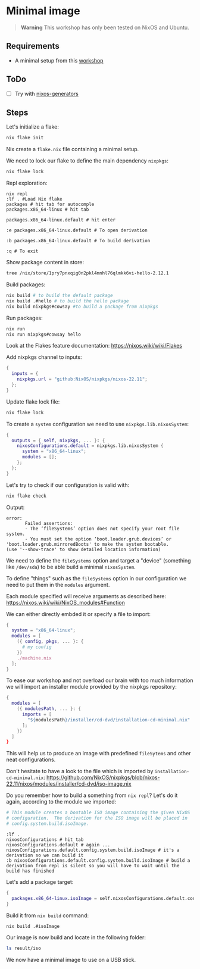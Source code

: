 # Minimal image

> **Warning**
> This workshop has only been tested on NixOS and Ubuntu.

## Requirements

- A minimal setup from this [workshop](../00-nix-installation/ReadMe.md)

## ToDo

- [ ] Try with [nixos-generators](https://github.com/nix-community/nixos-generators)

## Steps

Let's initialize a flake:

```bash
nix flake init
```

Nix create a `flake.nix` file containing a minimal setup.

We need to lock our flake to define the main dependency `nixpkgs`:

```bash
nix flake lock
```

Repl exploration:

```repl
nix repl
:lf . #Load Nix flake
packages # hit tab for autocomple
packages.x86_64-linux # hit tab

packages.x86_64-linux.default # hit enter

:e packages.x86_64-linux.default # To open derivation

:b packages.x86_64-linux.default # To build derivation

:q # To exit
```

Show package content in store:

```bash
tree /nix/store/1pry7pnxqig0n2pkl4mnhl76qlmkk6vi-hello-2.12.1
```

Build packages:

```bash
nix build # to build the default package
nix build .#hello # to build the hello package
nix build nixpkgs#cowsay #to build a package from nixpkgs
```

Run packages:

```bash
nix run
nix run nixpkgs#cowsay hello
```

Look at the Flakes feature documentation: https://nixos.wiki/wiki/Flakes

Add nixpkgs channel to inputs:

```nix
{
  inputs = {
    nixpkgs.url = "github:NixOS/nixpkgs/nixos-22.11";
  };
}
```

Update flake lock file:

```bash
nix flake lock
```

To create a `system` configuration we need to use `nixpkgs.lib.nixosSystem`:

```nix
{
  outputs = { self, nixpkgs, ... }: {
    nixosConfigurations.default = nixpkgs.lib.nixosSystem {
      system = "x86_64-linux";
      modules = [];
    };
  };
}
```


Let's try to check if our configuration is valid with:

```bash
nix flake check
```

Output:

```
error:
       Failed assertions:
       - The ‘fileSystems’ option does not specify your root file system.
       - You must set the option ‘boot.loader.grub.devices’ or 'boot.loader.grub.mirroredBoots' to make the system bootable.
(use '--show-trace' to show detailed location information)
```

We need to define the `fileSystems` option and target a "device" (something like `/dev/sda`) to be able build a minimal `nixosSystem`.

To define "things" such as the `fileSystems` option in our configuration we need to put them in the `modules` argument.

Each module specified will receive arguments as described here: https://nixos.wiki/wiki/NixOS_modules#Function

We can either directly embded it or specify a file to import:

```nix
{
  system = "x86_64-linux";
  modules = [
    ({ config, pkgs, ... }: {
      # my config
    })
    ./machine.nix
  ];
}
```

To ease our workshop and not overload our brain with too much information we will import an installer module provided by the nixpkgs repository:

```nix
{
  modules = [
    ({ modulesPath, ... }: {
      imports = [
        "${modulesPath}/installer/cd-dvd/installation-cd-minimal.nix"
      ];
    })
  ]
}
```

This will help us to produce an image with predefined `fileSytems` and other neat configurations.

Don't hesitate to have a look to the file which is imported by `installation-cd-minimal.nix`: https://github.com/NixOS/nixpkgs/blob/nixos-22.11/nixos/modules/installer/cd-dvd/iso-image.nix

Do you remember how to build a something from `nix repl`? Let's do it again, according to the module we imported:

```nix
# This module creates a bootable ISO image containing the given NixOS
# configuration.  The derivation for the ISO image will be placed in
# config.system.build.isoImage.
```

```repl
:lf .
nixosConfigurations # hit tab
nixosConfigurations.default # again ...
nixosConfigurations.default.config.system.build.isoImage # it's a derivation so we can build it
:b nixosConfigurations.default.config.system.build.isoImage # build a derivation from repl is silent so you will have to wait until the build has finished
```

Let's add a package target:

```nix
{
  packages.x86_64-linux.isoImage = self.nixosConfigurations.default.config.system.build.isoImage;
}
```

Build it from `nix build` command:

```bash
nix build .#isoImage
```

Our image is now build and locate in the following folder:

```bash
ls result/iso
```

We now have a minimal image to use on a USB stick.